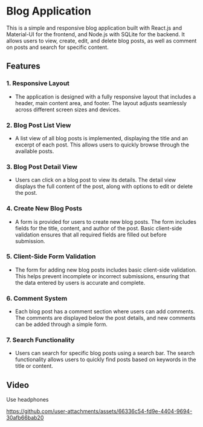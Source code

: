 # Blog Application

This is a simple and responsive blog application built with React.js and Material-UI for the frontend, and Node.js with SQLite for the backend. It allows users to view, create, edit, and delete blog posts, as well as comment on posts and search for specific content.

## Features

### 1. Responsive Layout
- The application is designed with a fully responsive layout that includes a header, main content area, and footer. The layout adjusts seamlessly across different screen sizes and devices.

### 2. Blog Post List View
- A list view of all blog posts is implemented, displaying the title and an excerpt of each post. This allows users to quickly browse through the available posts.

### 3. Blog Post Detail View
- Users can click on a blog post to view its details. The detail view displays the full content of the post, along with options to edit or delete the post.

### 4. Create New Blog Posts
- A form is provided for users to create new blog posts. The form includes fields for the title, content, and author of the post. Basic client-side validation ensures that all required fields are filled out before submission.

### 5. Client-Side Form Validation
- The form for adding new blog posts includes basic client-side validation. This helps prevent incomplete or incorrect submissions, ensuring that the data entered by users is accurate and complete.

### 6. Comment System
- Each blog post has a comment section where users can add comments. The comments are displayed below the post details, and new comments can be added through a simple form.

### 7. Search Functionality
- Users can search for specific blog posts using a search bar. The search functionality allows users to quickly find posts based on keywords in the title or content.

## Video 

Use headphones


https://github.com/user-attachments/assets/66336c54-fd9e-4404-9694-30afb66bab20



